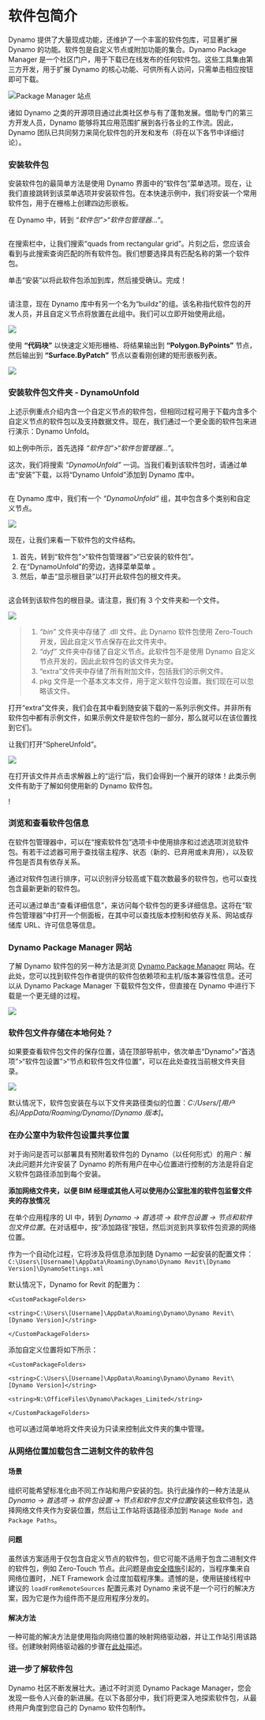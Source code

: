 # 软件包简介

Dynamo 提供了大量现成功能，还维护了一个丰富的软件包库，可显著扩展 Dynamo 的功能。软件包是自定义节点或附加功能的集合。Dynamo Package Manager 是一个社区门户，用于下载已在线发布的任何软件包。这些工具集由第三方开发，用于扩展 Dynamo 的核心功能、可供所有人访问，只需单击相应按钮即可下载。

![Package Manager 站点](../images/6-2/1/dpm.jpg)

诸如 Dynamo 之类的开源项目通过此类社区参与有了蓬勃发展。借助专门的第三方开发人员，Dynamo 能够将其应用范围扩展到各行各业的工作流。因此，Dynamo 团队已共同努力来简化软件包的开发和发布（将在以下各节中详细讨论）。

### 安装软件包

安装软件包的最简单方法是使用 Dynamo 界面中的“软件包”菜单选项。现在，让我们直接跳转到该菜单选项并安装软件包。在本快速示例中，我们将安装一个常用软件包，用于在栅格上创建四边形嵌板。

在 Dynamo 中，转到 _“软件包”>“软件包管理器...”_。

<figure><img src="../../.gitbook/assets/package-manager-menu.png" alt=""><figcaption></figcaption></figure>

在搜索栏中，让我们搜索“quads from rectangular grid”。片刻之后，您应该会看到与此搜索查询匹配的所有软件包。我们想要选择具有匹配名称的第一个软件包。

单击“安装”以将此软件包添加到库，然后接受确认。完成！

<figure><img src="../../.gitbook/assets/quads-from-rectangular-grid.png" alt=""><figcaption></figcaption></figure>

请注意，现在 Dynamo 库中有另一个名为“buildz”的组。该名称指代软件包的开发人员，并且自定义节点将放置在此组中。我们可以立即开始使用此组。

![](../images/6-2/1/packageintroduction-installingapackage03.jpg)

使用 **“代码块”** 以快速定义矩形栅格、将结果输出到 **“Polygon.ByPoints”** 节点，然后输出到 **“Surface.ByPatch”** 节点以查看刚创建的矩形嵌板列表。

![](../images/6-2/1/packageintroduction-installingapackage04.jpg)

### 安装软件包文件夹 - DynamoUnfold

上述示例重点介绍内含一个自定义节点的软件包，但相同过程可用于下载内含多个自定义节点的软件包以及支持数据文件。现在，我们通过一个更全面的软件包来进行演示：Dynamo Unfold。

如上例中所示，首先选择 _“软件包”>“软件包管理器...”_。

这次，我们将搜索 _“DynamoUnfold”_ 一词。当我们看到该软件包时，请通过单击“安装”下载，以将“Dynamo Unfold”添加到 Dynamo 库中。

<figure><img src="../../.gitbook/assets/unfold.png" alt=""><figcaption></figcaption></figure>

在 Dynamo 库中，我们有一个 _“DynamoUnfold”_ 组，其中包含多个类别和自定义节点。

![](../images/6-2/1/packageintroduction-installingpackagefolder02.jpg)

现在，让我们来看一下软件包的文件结构。

1. 首先，转到“软件包”>“软件包管理器”>“已安装的软件包”。
2. 在“DynamoUnfold”的旁边，选择菜单菜单 <img src="../images/6-2/1/packageintroduction-verticaldotsmenu.jpg" alt="" data-size="line">。
3. 然后，单击“显示根目录”以打开此软件包的根文件夹。

<figure><img src="../../.gitbook/assets/view-root-directory.png" alt=""><figcaption></figcaption></figure>

这会转到该软件包的根目录。请注意，我们有 3 个文件夹和一个文件。

![](../images/6-2/1/packageintroduction-installingpackagefolder05.jpg)

> 1. _“bin”_ 文件夹中存储了 .dll 文件。此 Dynamo 软件包使用 Zero-Touch 开发，因此自定义节点保存在此文件夹中。
> 2. _“dyf”_ 文件夹中存储了自定义节点。此软件包不是使用 Dynamo 自定义节点开发的，因此此软件包的该文件夹为空。
> 3. “extra”文件夹中存储了所有附加文件，包括我们的示例文件。
> 4. pkg 文件是一个基本文本文件，用于定义软件包设置。我们现在可以忽略该文件。

打开“extra”文件夹，我们会在其中看到随安装下载的一系列示例文件。并非所有软件包中都有示例文件，如果示例文件是软件包的一部分，那么就可以在该位置找到它们。

让我们打开“SphereUnfold”。

![](../images/6-2/1/rd2.jpg)

在打开该文件并点击求解器上的“运行”后，我们会得到一个展开的球体！此类示例文件有助于了解如何使用新的 Dynamo 软件包。

\![](<../images/6-2/1/packageintroduction-installingpackagefolder07 (1) (2).jpg>)

### 浏览和查看软件包信息

在软件包管理器中，可以在“搜索软件包”选项卡中使用排序和过滤选项浏览软件包。有若干过滤器可用于查找宿主程序、状态（新的、已弃用或未弃用），以及软件包是否具有依存关系。

通过对软件包进行排序，可以识别评分较高或下载次数最多的软件包，也可以查找包含最新更新的软件包。

还可以通过单击“查看详细信息”，来访问每个软件包的更多详细信息。这将在“软件包管理器”中打开一个侧面板，在其中可以查找版本控制和依存关系、网站或存储库 URL、许可信息等信息。

### Dynamo Package Manager 网站

了解 Dynamo 软件包的另一种方法是浏览 [Dynamo Package Manager](http://dynamopackages.com) 网站。在此处，您可以找到软件包作者提供的软件包依赖项和主机/版本兼容性信息。还可以从 Dynamo Package Manager 下载软件包文件，但直接在 Dynamo 中进行下载是一个更无缝的过程。

![](../images/6-2/1/dpm2.jpg)

### 软件包文件存储在本地何处？

如果要查看软件包文件的保存位置，请在顶部导航中，依次单击“Dynamo”>“首选项”>“软件包设置”>“节点和软件包文件位置”，可以在此处查找当前根文件夹目录。

![](../images/6-2/1/packageintroduction-installingpackagefolder08.jpg)

默认情况下，软件包安装在与以下文件夹路径类似的位置：_C:/Users/[用户名]/AppData/Roaming/Dynamo/[Dynamo 版本]_。

### 在办公室中为软件包设置共享位置

对于询问是否可以部署具有预附着软件包的 Dynamo（以任何形式）的用户：解决此问题并允许安装了 Dynamo 的所有用户在中心位置进行控制的方法是将自定义软件包路径添加到每个安装。

**添加网络文件夹，以便 BIM 经理或其他人可以使用办公室批准的软件包监督文件夹的存放情况**  

在单个应用程序的 UI 中，转到 *Dynamo -> 首选项 -> 软件包设置 -> 节点和软件包文件位置*。在对话框中，按“添加路径”按钮，然后浏览到共享软件包资源的网络位置。 
 
作为一个自动化过程，它将涉及将信息添加到随 Dynamo 一起安装的配置文件：  
 `C:\Users\[Username]\AppData\Roaming\Dynamo\Dynamo Revit\[Dynamo Version]\DynamoSettings.xml`

默认情况下，Dynamo for Revit 的配置为：
 
 
`<CustomPackageFolders>`  

`<string>C:\Users\[Username]\AppData\Roaming\Dynamo\Dynamo Revit\[Dynamo Version]</string>`  

`</CustomPackageFolders>`

添加自定义位置将如下所示：  

`<CustomPackageFolders>`  

`<string>C:\Users\[Username]\AppData\Roaming\Dynamo\Dynamo Revit\[Dynamo Version]</string>`  

`<string>N:\OfficeFiles\Dynamo\Packages_Limited</string>`  

`</CustomPackageFolders>`


也可以通过简单地将文件夹设为只读来控制此文件夹的集中管理。

### 从网络位置加载包含二进制文件的软件包

#### 场景

组织可能希望标准化由不同工作站和用户安装的包。执行此操作的一种方法是从 *Dynamo -> 首选项 -> 软件包设置 -> 节点和软件包文件位置*安装这些软件包，选择网络文件夹作为安装位置，然后让工作站将该路径添加到 `Manage Node and Package Paths`。

#### 问题

虽然该方案适用于仅包含自定义节点的软件包，但它可能不适用于包含二进制文件的软件包，例如 Zero-Touch 节点。此问题是由[安全措施](https://stackoverflow.com/questions/5328274/load-assembly-from-network-location)引起的，当程序集来自网络位置时，.NET Framework 会过度加载程序集。遗憾的是，使用链接线程中建议的 `loadFromRemoteSources` 配置元素对 Dynamo 来说不是一个可行的解决方案，因为它是作为组件而不是应用程序分发的。

#### 解决方法

一种可能的解决方法是使用指向网络位置的映射网络驱动器，并让工作站引用该路径。创建映射网络驱动器的步骤在[此处](https://support.microsoft.com/en-us/help/4026635/windows-10-map-a-network-drive)描述。

### 进一步了解软件包

Dynamo 社区不断发展壮大。通过不时浏览 Dynamo Package Manager，您会发现一些令人兴奋的新进展。在以下各部分中，我们将更深入地探索软件包，从最终用户角度到您自己的 Dynamo 软件包制作。
